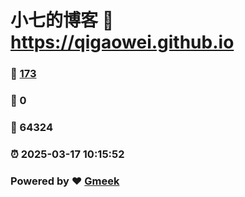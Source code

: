 # 小七的博客 :link: https://qigaowei.github.io 
### :page_facing_up: [173](https://qigaowei.github.io/tag.html) 
### :speech_balloon: 0 
### :hibiscus: 64324 
### :alarm_clock: 2025-03-17 10:15:52 
### Powered by :heart: [Gmeek](https://github.com/Meekdai/Gmeek)
